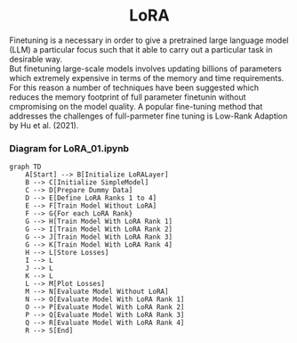 <h1 align="center">LoRA</h1>


Finetuning is a necessary in order to give a pretrained large language model (LLM) a particular focus such that it able to carry out a particular task in desirable way.  
But finetuning large-scale models involves updating billions of parameters which extremely expensive in terms of the memory and time requirements. For this reason a number of techniques have been suggested which reduces the memory footprint of full parameter finetunin without cmpromising on the model quality. A popular fine-tuning method that addresses the challenges of full-parmeter fine tuning is Low-Rank Adaption by Hu et al. (2021).





### Diagram for LoRA_01.ipynb

```mermaid
graph TD
    A[Start] --> B[Initialize LoRALayer]
    B --> C[Initialize SimpleModel]
    C --> D[Prepare Dummy Data]
    D --> E[Define LoRA Ranks 1 to 4]
    E --> F[Train Model Without LoRA]
    F --> G{For each LoRA Rank}
    G --> H[Train Model With LoRA Rank 1]
    G --> I[Train Model With LoRA Rank 2]
    G --> J[Train Model With LoRA Rank 3]
    G --> K[Train Model With LoRA Rank 4]
    H --> L[Store Losses]
    I --> L
    J --> L
    K --> L
    L --> M[Plot Losses]
    M --> N[Evaluate Model Without LoRA]
    N --> O[Evaluate Model With LoRA Rank 1]
    O --> P[Evaluate Model With LoRA Rank 2]
    P --> Q[Evaluate Model With LoRA Rank 3]
    Q --> R[Evaluate Model With LoRA Rank 4]
    R --> S[End]
```
